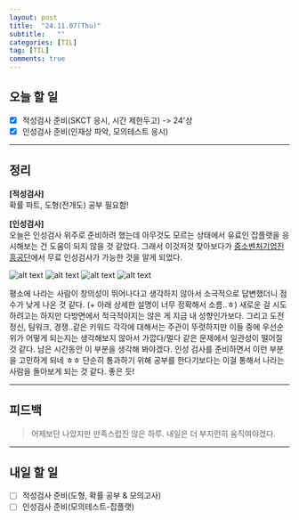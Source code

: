 ```yaml
---
layout: post
title:  "24.11.07(Thu)"
subtitle:   ""
categories: [TIL] 
tag: [TIL]
comments: true
---
```


## 오늘 할 일

- [x] 적성검사 준비(SKCT 응시, 시간 제한두고) -> 24'상
- [x] 인성검사 준비(인재상 파악, 모의테스트 응시)

---

## 정리

**[적성검사]**   
확률 파트, 도형(전개도) 공부 필요함!

**[인성검사]**   
오늘은 인성검사 위주로 준비하려 했는데 아무것도 모르는 상태에서 유료인 잡플랫을 응시해보는 건 도움이 되지 않을 것 같았다. 그래서 이것저것 찾아보다가 [중소벤처기업진흥공단](https://job.kosmes.or.kr/sportSvc/dtyAbltyInfo/info.do)에서 무료 인성검사가 가능한 것을 알게 되었다. 

![alt text](images/image-6.png)
![alt text](images/image-9.png)
![alt text](images/image-7.png)
![alt text](images/image-8.png)

평소에 나라는 사람이 창의성이 뛰어나다고 생각하지 않아서 소극적으로 답변했더니 점수가 낮게 나온 것 같다.
(+ 아래 상세한 설명이 너무 정확해서 소름..ㅎ)
새로운 걸 시도하려고는 하지만 다방면에서 적극적이지는 않은 게 지금 내 성향인가보다.
그리고 도전 정신, 팀워크, 경쟁..같은 키워드 각각에 대해서는 주관이 뚜렷하지만 이들 중에 우선순위가 어떻게 되는지는 생각해보지 않아서 가깝다/멀다 같은 문제에서 일관성이 떨어질 것 같다. 남은 시간동안 이 부분을 생각해 봐야겠다.
인성 검사를 준비하면서 이런 부분을 고민하게 되네 ㅎㅎ 
단순히 통과하기 위해 공부를 한다기보다는 이걸 통해서 나라는 사람을 돌아보게 되는 것 같다. 좋은 듯!

---

## 피드백
> 어제보단 나았지만 만족스럽진 않은 하루. 내일은 더 부지런히 움직여야겠다.

---

## 내일 할 일

- [ ] 적성검사 준비(도형, 확률 공부 & 모의고사)
- [ ] 인성검사 준비(모의테스트-잡플랫)
